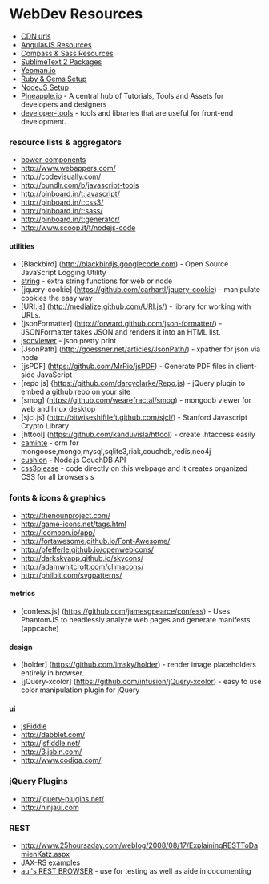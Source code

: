 WebDev Resources
===============================
- [CDN urls](https://github.com/rballen/documents/blob/master/cdn.md)
- [AngularJS Resources](https://github.com/rballen/documents/blob/master/angularjs-resources.md)
- [Compass & Sass Resources](https://github.com/rballen/documents/blob/master/compass-sass.md)
- [SublimeText 2 Packages](https://github.com/rballen/documents/blob/master/sublime-text-2.md)
- [Yeoman.io](https://github.com/rballen/documents/blob/master/yeoman.md)
- [Ruby & Gems Setup](https://github.com/rballen/documents/blob/master/ruby-gem-reference.md)
- [NodeJS Setup](https://github.com/rballen/documents/blob/master/nodejs-setup.md)
- [Pineapple.io](http://pineapple.io/?reset=true) - A central hub of Tutorials, Tools and Assets for developers and designers
- [developer-tools](http://blog.romanliutikov.com/developer-tools/) - tools and libraries that are useful for front-end development.


### resource lists & aggregators
- [bower-components](http://sindresorhus.com/bower-components/)
- http://www.webappers.com/
- http://codevisually.com/
- http://bundlr.com/b/javascript-tools
- http://pinboard.in/t:javascript/
- http://pinboard.in/t:css3/
- http://pinboard.in/t:sass/
- http://pinboard.in/t:generator/
- http://www.scoop.it/t/nodejs-code


#### utilities
- [Blackbird] (http://blackbirdjs.googlecode.com) - Open Source JavaScript Logging Utility
- [string](http://stringjs.com/) - extra string functions for web or node
- [jquery-cookie] (https://github.com/carhartl/jquery-cookie) - manipulate cookies the easy way
- [URI.js] (http://medialize.github.com/URI.js/) - library for working with URLs. 
- [jsonFormatter] (http://forward.github.com/json-formatter/) - JSONFormatter takes JSON and renders it into an HTML list.
- [jsonviewer](http://jsonviewer.stack.hu/) - json pretty print
- [JsonPath] (http://goessner.net/articles/JsonPath/) - xpather for json via node
- [jsPDF] (https://github.com/MrRio/jsPDF) - Generate PDF files in client-side JavaScript
- [repo js] {https://github.com/darcyclarke/Repo.js) - jQuery plugin to embed a github repo on your site
- [smog] (https://github.com/wearefractal/smog) - mongodb viewer for web and linux desktop
- [sjcl.js] (http://bitwiseshiftleft.github.com/sjcl/) - Stanford Javascript Crypto Library
- [httool] (https://github.com/kanduvisla/httool) - create .htaccess easily
- [caminte](https://github.com/biggora/caminte.git) - orm for mongoose,mongo,mysql,sqlite3,riak,couchdb,redis,neo4j
- [cushion](https://github.com/Zoddy/cushion.git) - Node.js CouchDB API
- [css3please](http://css3please.com/) - code directly on this webpage and it creates organized CSS for all browsers s

### fonts & icons & graphics
- http://thenounproject.com/
- http://game-icons.net/tags.html
- http://icomoon.io/app/
- http://fortawesome.github.io/Font-Awesome/
- http://pfefferle.github.io/openwebicons/
- http://darkskyapp.github.io/skycons/
- http://adamwhitcroft.com/climacons/
- http://philbit.com/svgpatterns/


#### metrics
- [confess.js] (https://github.com/jamesgpearce/confess) - Uses PhantomJS to headlessly analyze web pages and generate manifests (appcache)

#### design
- [holder] (https://github.com/imsky/holder) -  render image placeholders entirely in browser.
- [jQuery-xcolor] (https://github.com/infusion/jQuery-xcolor) -  easy to use color manipulation plugin for jQuery

#### ui
- [jsFiddle](http://jsfiddle.net) 
- http://dabblet.com/
- http://jsfiddle.net/
- http://3.jsbin.com/
- http://www.codiqa.com/


### jQuery Plugins
- http://jquery-plugins.net/
- http://ninjaui.com


### REST
- http://www.25hoursaday.com/weblog/2008/08/17/ExplainingRESTToDamienKatz.aspx
- [JAX-RS examples](https://developer.atlassian.com/display/REST/Overview+of+REST+Implementation+using+the+REST+Plugin+Module)
- [aui's REST BROWSER](https://developer.atlassian.com/display/RAB/Documenting+your+APIs+with+the+Atlassian+REST+API+Browser) - use for testing as well as aide in documenting

